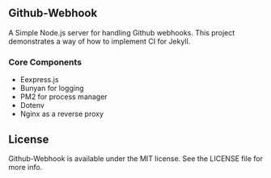 ## Github-Webhook

A Simple Node.js server for handling Github webhooks. This project demonstrates a way of how to implement CI for Jekyll.

### Core Components

- Eexpress.js
- Bunyan for logging
- PM2 for process manager
- Dotenv
- Nginx as a reverse proxy

## License

Github-Webhook is available under the MIT license. See the LICENSE file for more info.
